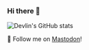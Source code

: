 ### Hi there 👋

![Devlin's GitHub stats](https://github-readme-stats.vercel.app/api?username=devmcclu&show_icons=true&theme=dracula)

🐘 Follow me on <a rel="me" href="https://mastodon.gamedev.place/@devmcclu">Mastodon</a>!

<!--
**devmcclu/devmcclu** is a ✨ _special_ ✨ repository because its `README.md` (this file) appears on your GitHub profile.

Here are some ideas to get you started:

- 🔭 I’m currently working on ...
- 🌱 I’m currently learning ...
- 👯 I’m looking to collaborate on ...
- 🤔 I’m looking for help with ...
- 💬 Ask me about ...
- 📫 How to reach me: ...
- 😄 Pronouns: ...
- ⚡ Fun fact: ...
-->
